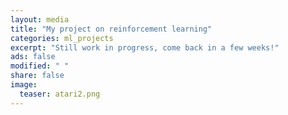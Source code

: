 ```yaml
---                                                                             
layout: media                                                                   
title: "My project on reinforcement learning"
categories: ml_projects                                                            
excerpt: "Still work in progress, come back in a few weeks!"
ads: false                                                                      
modified: " "                                                                   
share: false                                                                    
image:                                                                          
  teaser: atari2.png
---
```

